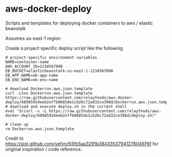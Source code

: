 # aws-docker-deploy
Scripts and templates for deploying docker containers to aws / elastic beanstalk

Assumes us-east-1 region

Create a project specific deploy script like the following 

    # project-specific environment variables
    NAME=container-name
    AWS_ACCOUNT_ID=1234567890
    EB_BUCKET=elasticbeanstalk-us-east-1-1234567890 
    EB_APP_NAME=eb-app-name
    EB_ENV_NAME=eb-env-name
    
    # download Dockerrun.aws.json.template
    curl -LSso Dockerrun.aws.json.template https://raw.githubusercontent.com/relayfoods/aws-docker-deploy/68985924eeb2effb0685de1cb26c72ad32ce398d/Dockerrun.aws.json.template
    # download and execute deploy.sh in the current shell
    eval "$(curl -s -L https://raw.githubusercontent.com/relayfoods/aws-docker-deploy/68985924eeb2effb0685de1cb26c72ad32ce398d/deploy.sh)"

    # clean up
    rm Dockerrun.aws.json.template

Credit to https://gist.github.com/yefim/93fb5aa3291b3843353794127804976f for original inspiration / code reference.

